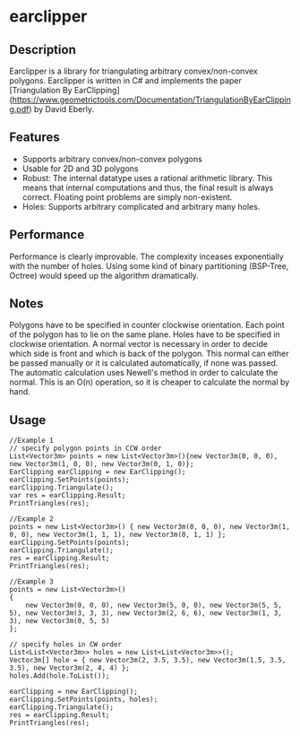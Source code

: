 # earclipper

## Description

Earclipper is a library for triangulating arbitrary convex/non-convex polygons. Earclipper is written in C# and implements the paper [Triangulation By EarClipping] (https://www.geometrictools.com/Documentation/TriangulationByEarClipping.pdf) by David Eberly.

## Features

- Supports arbitrary convex/non-convex polygons
- Usable for 2D and 3D polygons
- Robust: The internal datatype uses a rational arithmetic library. This means that internal computations and thus, the final result is always correct. Floating point problems are simply non-existent.
- Holes: Supports arbitrary complicated and arbitrary many holes.

## Performance
Performance is clearly improvable. The complexity inceases exponentially with the number of holes. Using some kind of binary partitioning (BSP-Tree, Octree) would speed up the algorithm dramatically.

## Notes

Polygons have to be specified in counter clockwise orientation. Each point of the polygon has to lie on the same plane. Holes have to be specified in clockwise orientation. A normal vector is necessary in order to decide which side is front and which is back of the polygon. This normal can either be passed manually or it is calculated automatically, if none was passed. The automatic calculation uses Newell's method in order to calculate the normal. This is an O(n) operation, so it is cheaper to calculate the normal by hand.

## Usage

```
//Example 1
// specify polygon points in CCW order
List<Vector3m> points = new List<Vector3m>(){new Vector3m(0, 0, 0), new Vector3m(1, 0, 0), new Vector3m(0, 1, 0)};
EarClipping earClipping = new EarClipping();
earClipping.SetPoints(points);
earClipping.Triangulate();
var res = earClipping.Result;
PrintTriangles(res);

//Example 2
points = new List<Vector3m>() { new Vector3m(0, 0, 0), new Vector3m(1, 0, 0), new Vector3m(1, 1, 1), new Vector3m(0, 1, 1) };
earClipping.SetPoints(points);
earClipping.Triangulate();
res = earClipping.Result;
PrintTriangles(res);

//Example 3
points = new List<Vector3m>()
{
    new Vector3m(0, 0, 0), new Vector3m(5, 0, 0), new Vector3m(5, 5, 5), new Vector3m(3, 3, 3), new Vector3m(2, 6, 6), new Vector3m(1, 3, 3), new Vector3m(0, 5, 5)
};

// specify holes in CW order
List<List<Vector3m>> holes = new List<List<Vector3m>>();
Vector3m[] hole = { new Vector3m(2, 3.5, 3.5), new Vector3m(1.5, 3.5, 3.5), new Vector3m(2, 4, 4) };
holes.Add(hole.ToList());

earClipping = new EarClipping();
earClipping.SetPoints(points, holes);
earClipping.Triangulate();
res = earClipping.Result;
PrintTriangles(res);

